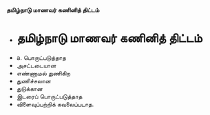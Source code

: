 **தமிழ்நாடு மாணவர் கணினித் திட்டம்**
- # தமிழ்நாடு மாணவர் கணினித் திட்டம்
- a. பொருட்படுத்தாத
- அசட்டடையான
- எண்ணாமல் துணிகிற
- துணிச்சலான
- துடுக்கான
- இடரைப் பொருட்படுத்தாத
- விளைவுப்பற்றிக் கவலைப்படாத.

